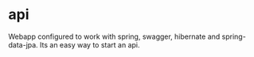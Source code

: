 # api
Webapp configured to work with spring, swagger, hibernate and spring-data-jpa. Its an easy way to start an api.
